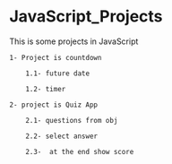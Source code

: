 # JavaScript_Projects

This is some projects in JavaScript 

    1- Project is countdown  

        1.1- future date 

        1.2- timer 

    2- project is Quiz App 

        2.1- questions from obj 

        2.2- select answer 

        2.3-  at the end show score 
